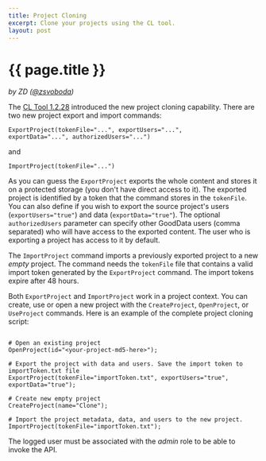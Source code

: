 ```yaml
---
title: Project Cloning
excerpt: Clone your projects using the CL tool.
layout: post
---
```


# {{ page.title }}
_by ZD ([@zsvoboda](http://twitter.com/#!zsvoboda))_

The [CL Tool 1.2.28](https://github.com/gooddata/GoodData-CL/downloads) introduced the new project cloning capability. There are two new project export and import commands:

<code>ExportProject(tokenFile="...", exportUsers="...", exportData="...", authorizedUsers="...")</code> 

and

<code>ImportProject(tokenFile="...")</code>

As you can guess the <code>ExportProject</code> exports the whole content and stores it on a protected storage (you don't have direct access to it). The exported project is identified by a token that the command stores in the <code>tokenFile</code>. You can also define if you wish to export the source project's users (<code>exportUsers="true"</code>) and data (<code>exportData="true"</code>). The optional <code>authorizedUsers</code> parameter can specify other GoodData users (comma separated) who will have access to the exported content. The user who is exporting a project has access to it by default.

The <code>ImportProject</code> command imports a previously exported project to a new *empty* project. The command needs the <code>tokenFile</code> file that contains a valid import token generated by the <code>ExportProject</code> command. The import tokens expire after 48 hours.

Both <code>ExportProject</code> and <code>ImportProject</code> work in a project context. You can create, use or open a new project with the <code>CreateProject</code>, <code>OpenProject</code>, or <code>UseProject</code> commands. Here is an example of the complete project cloning script:

<pre><code>
# Open an existing project 
OpenProject(id="&lt;your-project-md5-here&gt;");

# Export the project with data and users. Save the import token to importToken.txt file 
ExportProject(tokenFile="importToken.txt", exportUsers="true", exportData="true");

# Create new empty project
CreateProject(name="Clone");

# Import the project metadata, data, and users to the new project.
ImportProject(tokenFile="importToken.txt");
</code></pre>

The logged user must be associated with the _admin_ role to be able to invoke the API.